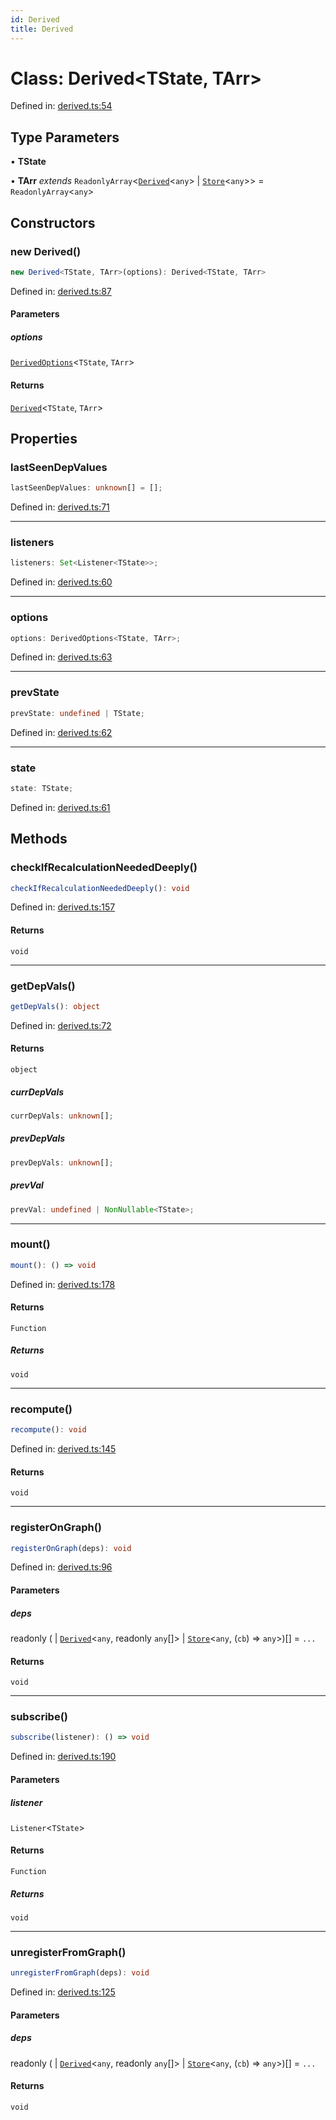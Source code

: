 ```yaml
---
id: Derived
title: Derived
---
```


<!-- DO NOT EDIT: this page is autogenerated from the type comments -->

# Class: Derived\<TState, TArr\>

Defined in: [derived.ts:54](https://github.com/TanStack/store/blob/main/packages/store/src/derived.ts#L54)

## Type Parameters

• **TState**

• **TArr** *extends* `ReadonlyArray`\<[`Derived`](derived.md)\<`any`\> \| [`Store`](store.md)\<`any`\>\> = `ReadonlyArray`\<`any`\>

## Constructors

### new Derived()

```ts
new Derived<TState, TArr>(options): Derived<TState, TArr>
```

Defined in: [derived.ts:87](https://github.com/TanStack/store/blob/main/packages/store/src/derived.ts#L87)

#### Parameters

##### options

[`DerivedOptions`](../interfaces/derivedoptions.md)\<`TState`, `TArr`\>

#### Returns

[`Derived`](derived.md)\<`TState`, `TArr`\>

## Properties

### lastSeenDepValues

```ts
lastSeenDepValues: unknown[] = [];
```

Defined in: [derived.ts:71](https://github.com/TanStack/store/blob/main/packages/store/src/derived.ts#L71)

***

### listeners

```ts
listeners: Set<Listener<TState>>;
```

Defined in: [derived.ts:60](https://github.com/TanStack/store/blob/main/packages/store/src/derived.ts#L60)

***

### options

```ts
options: DerivedOptions<TState, TArr>;
```

Defined in: [derived.ts:63](https://github.com/TanStack/store/blob/main/packages/store/src/derived.ts#L63)

***

### prevState

```ts
prevState: undefined | TState;
```

Defined in: [derived.ts:62](https://github.com/TanStack/store/blob/main/packages/store/src/derived.ts#L62)

***

### state

```ts
state: TState;
```

Defined in: [derived.ts:61](https://github.com/TanStack/store/blob/main/packages/store/src/derived.ts#L61)

## Methods

### checkIfRecalculationNeededDeeply()

```ts
checkIfRecalculationNeededDeeply(): void
```

Defined in: [derived.ts:157](https://github.com/TanStack/store/blob/main/packages/store/src/derived.ts#L157)

#### Returns

`void`

***

### getDepVals()

```ts
getDepVals(): object
```

Defined in: [derived.ts:72](https://github.com/TanStack/store/blob/main/packages/store/src/derived.ts#L72)

#### Returns

`object`

##### currDepVals

```ts
currDepVals: unknown[];
```

##### prevDepVals

```ts
prevDepVals: unknown[];
```

##### prevVal

```ts
prevVal: undefined | NonNullable<TState>;
```

***

### mount()

```ts
mount(): () => void
```

Defined in: [derived.ts:178](https://github.com/TanStack/store/blob/main/packages/store/src/derived.ts#L178)

#### Returns

`Function`

##### Returns

`void`

***

### recompute()

```ts
recompute(): void
```

Defined in: [derived.ts:145](https://github.com/TanStack/store/blob/main/packages/store/src/derived.ts#L145)

#### Returns

`void`

***

### registerOnGraph()

```ts
registerOnGraph(deps): void
```

Defined in: [derived.ts:96](https://github.com/TanStack/store/blob/main/packages/store/src/derived.ts#L96)

#### Parameters

##### deps

readonly (
  \| [`Derived`](derived.md)\<`any`, readonly `any`[]\>
  \| [`Store`](store.md)\<`any`, (`cb`) => `any`\>)[] = `...`

#### Returns

`void`

***

### subscribe()

```ts
subscribe(listener): () => void
```

Defined in: [derived.ts:190](https://github.com/TanStack/store/blob/main/packages/store/src/derived.ts#L190)

#### Parameters

##### listener

`Listener`\<`TState`\>

#### Returns

`Function`

##### Returns

`void`

***

### unregisterFromGraph()

```ts
unregisterFromGraph(deps): void
```

Defined in: [derived.ts:125](https://github.com/TanStack/store/blob/main/packages/store/src/derived.ts#L125)

#### Parameters

##### deps

readonly (
  \| [`Derived`](derived.md)\<`any`, readonly `any`[]\>
  \| [`Store`](store.md)\<`any`, (`cb`) => `any`\>)[] = `...`

#### Returns

`void`
